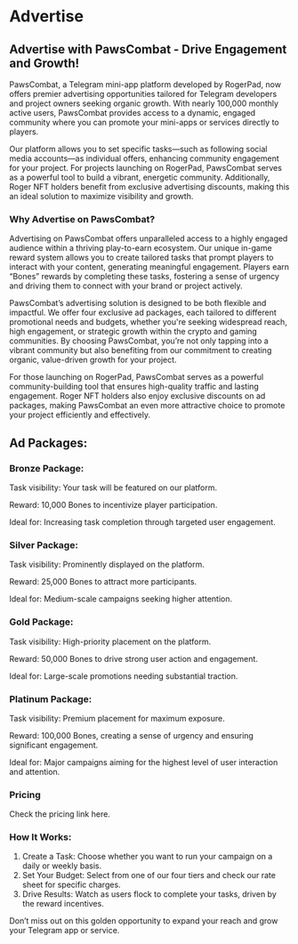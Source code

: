 # Advertise

## Advertise with PawsCombat - Drive Engagement and Growth!

PawsCombat, a Telegram mini-app platform developed by RogerPad, now offers premier advertising opportunities tailored for Telegram developers and project owners seeking organic growth. With nearly 100,000 monthly active users, PawsCombat provides access to a dynamic, engaged community where you can promote your mini-apps or services directly to players.

Our platform allows you to set specific tasks—such as following social media accounts—as individual offers, enhancing community engagement for your project. For projects launching on RogerPad, PawsCombat serves as a powerful tool to build a vibrant, energetic community. Additionally, Roger NFT holders benefit from exclusive advertising discounts, making this an ideal solution to maximize visibility and growth.

### Why Advertise on PawsCombat?

Advertising on PawsCombat offers unparalleled access to a highly engaged audience within a thriving play-to-earn ecosystem. Our unique in-game reward system allows you to create tailored tasks that prompt players to interact with your content, generating meaningful engagement. Players earn “Bones” rewards by completing these tasks, fostering a sense of urgency and driving them to connect with your brand or project actively.

PawsCombat’s advertising solution is designed to be both flexible and impactful. We offer four exclusive ad packages, each tailored to different promotional needs and budgets, whether you're seeking widespread reach, high engagement, or strategic growth within the crypto and gaming communities. By choosing PawsCombat, you’re not only tapping into a vibrant community but also benefiting from our commitment to creating organic, value-driven growth for your project.

For those launching on RogerPad, PawsCombat serves as a powerful community-building tool that ensures high-quality traffic and lasting engagement. Roger NFT holders also enjoy exclusive discounts on ad packages, making PawsCombat an even more attractive choice to promote your project efficiently and effectively.

## Ad Packages:

### Bronze Package:

Task visibility: Your task will be featured on our platform.

Reward: 10,000 Bones to incentivize player participation.

Ideal for: Increasing task completion through targeted user engagement.

### Silver Package:

Task visibility: Prominently displayed on the platform.

Reward: 25,000 Bones to attract more participants.

Ideal for: Medium-scale campaigns seeking higher attention.

### Gold Package:

Task visibility: High-priority placement on the platform.

Reward: 50,000 Bones to drive strong user action and engagement.

Ideal for: Large-scale promotions needing substantial traction.

### Platinum Package:

Task visibility: Premium placement for maximum exposure.

Reward: 100,000 Bones, creating a sense of urgency and ensuring significant engagement.

Ideal for: Major campaigns aiming for the highest level of user interaction and attention.



### Pricing

Check the pricing link here.

### How It Works:

1. Create a Task: Choose whether you want to run your campaign on a daily or weekly basis.
2. Set Your Budget: Select from one of our four tiers and check our rate sheet for specific charges.
3. Drive Results: Watch as users flock to complete your tasks, driven by the reward incentives.

Don’t miss out on this golden opportunity to expand your reach and grow your Telegram app or service.
